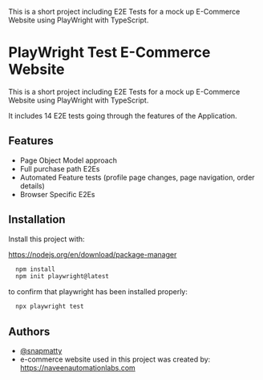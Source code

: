 
This is a short project including E2E Tests for a mock up E-Commerce Website using PlayWright with TypeScript.


# PlayWright Test E-Commerce Website

This is a short project including E2E Tests for a mock up E-Commerce Website using PlayWright with TypeScript.

It includes 14 E2E tests going through the features of the Application.



## Features

- Page Object Model approach
- Full purchase path E2Es
- Automated Feature tests (profile page changes, page navigation, order details)
- Browser Specific E2Es


## Installation

Install this project with:

https://nodejs.org/en/download/package-manager

```bash
  npm install 
  npm init playwright@latest
```
to confirm that playwright has been installed properly:
```bash
  npx playwright test
```
    
## Authors

- [@snapmatty](https://www.github.com/snapmatty)
- e-commerce website used in this project was created by: https://naveenautomationlabs.com


